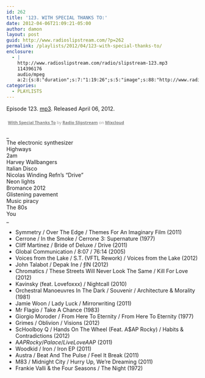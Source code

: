 ```yaml
---
id: 262
title: '123. WITH SPECIAL THANKS TO:'
date: 2012-04-06T21:09:21-05:00
author: damon
layout: post
guid: http://www.radioslipstream.com/?p=262
permalink: /playlists/2012/04/123-with-special-thanks-to/
enclosure:
  - |
    http://www.radioslipstream.com/radio/slipstream-123.mp3
    114396176
    audio/mpeg
    a:2:{s:8:"duration";s:7:"1:19:26";s:5:"image";s:88:"http://www.radioslipstream.com/wp/wp-content/plugins/podpress/images/vpreview_center.png";}
categories:
  - PLAYLISTS
---
```

Episode 123. [mp3](/radio/slipstream-123.mp3). Released April 06, 2012.



<div style="clear: both; height: 3px; width: auto;">
</div>

<p style="display: block; font-size: 11px; font-family: 'Open Sans', Helvetica, Arial, sans-serif; margin: 0px; padding: 3px 4px; color: rgb(153, 153, 153); width: auto;">
  <a href="http://www.mixcloud.com/radioslipstream/with-special-thanks-to/?utm_source=widget&amp;utm_medium=web&amp;utm_campaign=base_links&amp;utm_term=resource_link" target="_blank" style="color:#808080; font-weight:bold;">With Special Thanks To</a><span> by </span><a href="http://www.mixcloud.com/radioslipstream/?utm_source=widget&amp;utm_medium=web&amp;utm_campaign=base_links&amp;utm_term=profile_link" target="_blank" style="color:#808080; font-weight:bold;">Radio Slipstream</a><span> on </span><a href="http://www.mixcloud.com/?utm_source=widget&utm_medium=web&utm_campaign=base_links&utm_term=homepage_link" target="_blank" style="color:#808080; font-weight:bold;"> Mixcloud</a>
</p>

<div style="clear: both; height: 3px; width: auto;">
</div>

_  
The electronic synthesizer  
Highways  
2am  
Harvey Wallbangers  
Italian Disco  
Nicolas Winding Refn’s &#8220;Drive&#8221;  
Neon lights  
Bromance 2012  
Glistening pavement  
Music piracy  
The 80s  
You  
_ 

  * Symmetry / Over The Edge / Themes For An Imaginary Film (2011)
  * Cerrone / In the Smoke / Cerrone 3: Supernature (1977)
  * Cliff Martinez / Bride of Deluxe / Drive (2011)
  * Global Communication / 8:07 / 76:14 (2005)
  * Voices from the Lake / S.T. (VFTL Rework) / Voices from the Lake (2012)
  * John Talabot / Depak Ine / ƒIN (2012)
  * Chromatics / These Streets Will Never Look The Same / Kill For Love (2012)
  * Kavinsky (feat. Lovefoxxx) / Nightcall (2010)
  * Orchestral Manoeuvres In The Dark / Souvenir / Architecture & Morality (1981)
  * Jamie Woon / Lady Luck / Mirrorwriting (2011)
  * Mr Flagio / Take A Chance (1983)
  * Giorgio Moroder / From Here To Eternity / From Here To Eternity (1977)
  * Grimes / Oblivion / Visions (2012)
  * ScHoolboy Q / Hands On The Wheel (Feat. A$AP Rocky) / Habits & Contradictions (2012)
  * A$AP Rocky / Palace / LiveLoveA$AP (2011)
  * Woodkid / Iron / Iron EP (2011)
  * Austra / Beat And The Pulse / Feel It Break (2011)
  * M83 / Midnight City / Hurry Up, We’re Dreaming (2011)
  * Frankie Valli & the Four Seasons / The Night (1972)